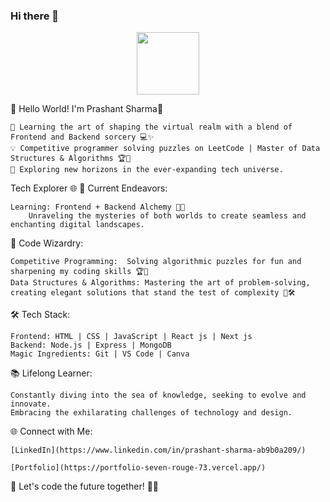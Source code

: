 ### Hi there 👋

<div id="header" align="center">
  <img src="https://media.giphy.com/media/M9gbBd9nbDrOTu1Mqx/giphy.gif" width="100"/>
</div>

🚀 Hello World! I'm Prashant Sharma👋

    🌱 Learning the art of shaping the virtual realm with a blend of Frontend and Backend sorcery 💻✨
    💡 Competitive programmer solving puzzles on LeetCode | Master of Data Structures & Algorithms 🏆🧠
    🚀 Exploring new horizons in the ever-expanding tech universe.

Tech Explorer 🌐 
💼 Current Endeavors:

    Learning: Frontend + Backend Alchemy 🧪🚀
        Unraveling the mysteries of both worlds to create seamless and enchanting digital landscapes.

🧠 Code Wizardry:

    Competitive Programming:  Solving algorithmic puzzles for fun and sharpening my coding skills 🏆🚀
    Data Structures & Algorithms: Mastering the art of problem-solving, creating elegant solutions that stand the test of complexity 🧠🛠️

🛠️ Tech Stack:

    Frontend: HTML | CSS | JavaScript | React js | Next js
    Backend: Node.js | Express | MongoDB
    Magic Ingredients: Git | VS Code | Canva

📚 Lifelong Learner:

    Constantly diving into the sea of knowledge, seeking to evolve and innovate.
    Embracing the exhilarating challenges of technology and design.

🌐 Connect with Me:

    [LinkedIn](https://www.linkedin.com/in/prashant-sharma-ab9b0a209/)
    
    [Portfolio](https://portfolio-seven-rouge-73.vercel.app/)

🚀 Let's code the future together! 🌌✨
